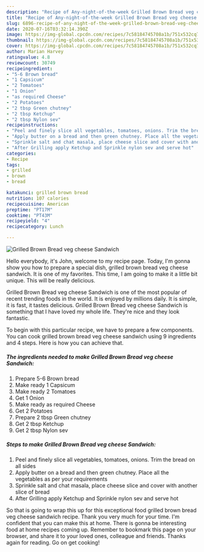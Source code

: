 ```yaml
---
description: "Recipe of Any-night-of-the-week Grilled Brown Bread veg cheese Sandwich"
title: "Recipe of Any-night-of-the-week Grilled Brown Bread veg cheese Sandwich"
slug: 6896-recipe-of-any-night-of-the-week-grilled-brown-bread-veg-cheese-sandwich
date: 2020-07-16T03:32:14.390Z
image: https://img-global.cpcdn.com/recipes/7c58184745708a1b/751x532cq70/grilled-brown-bread-veg-cheese-sandwich-recipe-main-photo.jpg
thumbnail: https://img-global.cpcdn.com/recipes/7c58184745708a1b/751x532cq70/grilled-brown-bread-veg-cheese-sandwich-recipe-main-photo.jpg
cover: https://img-global.cpcdn.com/recipes/7c58184745708a1b/751x532cq70/grilled-brown-bread-veg-cheese-sandwich-recipe-main-photo.jpg
author: Marian Harvey
ratingvalue: 4.8
reviewcount: 30749
recipeingredient:
- "5-6 Brown bread"
- "1 Capsicum"
- "2 Tomatoes"
- "1 Onion"
- "as required Cheese"
- "2 Potatoes"
- "2 tbsp Green chutney"
- "2 tbsp Ketchup"
- "2 tbsp Nylon sev"
recipeinstructions:
- "Peel and finely slice all vegetables, tomatoes, onions. Trim the bread on all sides"
- "Apply butter on a bread and then green chutney. Place all the vegetables as per your requirements"
- "Sprinkle salt and chat masala, place cheese slice and cover with another slice of bread"
- "After Grilling apply Ketchup and Sprinkle nylon sev and serve hot"
categories:
- Recipe
tags:
- grilled
- brown
- bread

katakunci: grilled brown bread 
nutrition: 107 calories
recipecuisine: American
preptime: "PT17M"
cooktime: "PT43M"
recipeyield: "4"
recipecategory: Lunch

---
```



![Grilled Brown Bread veg cheese Sandwich](https://img-global.cpcdn.com/recipes/7c58184745708a1b/751x532cq70/grilled-brown-bread-veg-cheese-sandwich-recipe-main-photo.jpg)

Hello everybody, it's John, welcome to my recipe page. Today, I'm gonna show you how to prepare a special dish, grilled brown bread veg cheese sandwich. It is one of my favorites. This time, I am going to make it a little bit unique. This will be really delicious.



Grilled Brown Bread veg cheese Sandwich is one of the most popular of recent trending foods in the world. It is enjoyed by millions daily. It is simple, it is fast, it tastes delicious. Grilled Brown Bread veg cheese Sandwich is something that I have loved my whole life. They're nice and they look fantastic.


To begin with this particular recipe, we have to prepare a few components. You can cook grilled brown bread veg cheese sandwich using 9 ingredients and 4 steps. Here is how you can achieve that.

<!--inarticleads1-->

##### The ingredients needed to make Grilled Brown Bread veg cheese Sandwich:

1. Prepare 5-6 Brown bread
1. Make ready 1 Capsicum
1. Make ready 2 Tomatoes
1. Get 1 Onion
1. Make ready as required Cheese
1. Get 2 Potatoes
1. Prepare 2 tbsp Green chutney
1. Get 2 tbsp Ketchup
1. Get 2 tbsp Nylon sev




<!--inarticleads2-->

##### Steps to make Grilled Brown Bread veg cheese Sandwich:

1. Peel and finely slice all vegetables, tomatoes, onions. Trim the bread on all sides
1. Apply butter on a bread and then green chutney. Place all the vegetables as per your requirements
1. Sprinkle salt and chat masala, place cheese slice and cover with another slice of bread
1. After Grilling apply Ketchup and Sprinkle nylon sev and serve hot




So that is going to wrap this up for this exceptional food grilled brown bread veg cheese sandwich recipe. Thank you very much for your time. I'm confident that you can make this at home. There is gonna be interesting food at home recipes coming up. Remember to bookmark this page on your browser, and share it to your loved ones, colleague and friends. Thanks again for reading. Go on get cooking!
